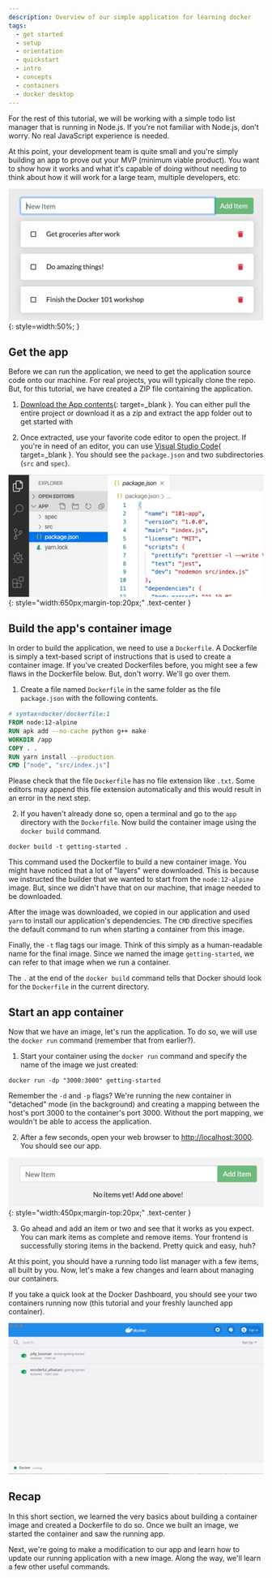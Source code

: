 ```yaml
---
description: Overview of our simple application for learning docker
tags:
  - get started
  - setup
  - orientation
  - quickstart
  - intro
  - concepts
  - containers
  - docker desktop
---
```


For the rest of this tutorial, we will be working with a simple todo
list manager that is running in Node.js. If you're not familiar with Node.js,
don't worry. No real JavaScript experience is needed.

At this point, your development team is quite small and you're simply
building an app to prove out your MVP (minimum viable product). You want
to show how it works and what it's capable of doing without needing to
think about how it will work for a large team, multiple developers, etc.

![Todo List Manager Screenshot](../assets/images/guides/todo-list-sample.png){: style=width:50%; }

## Get the app

Before we can run the application, we need to get the application source code onto
our machine. For real projects, you will typically clone the repo. But, for this tutorial,
we have created a ZIP file containing the application.

1. [Download the App contents](https://github.com/docker/getting-started/tree/master/app){: target=_blank }.
You can either pull the entire project or download it as a zip and extract the app folder out to get started with

2. Once extracted, use your favorite code editor to open the project. If you're
in need of an editor, you can use [Visual Studio Code](https://code.visualstudio.com/){ target=_blank }.
You should see the `package.json` and two subdirectories (`src` and `spec`).

![Screenshot of Visual Studio Code opened with the app loaded](../assets/images/guides/ide-screenshot.png){: style="width:650px;margin-top:20px;" .text-center }

## Build the app's container image

In order to build the application, we need to use a `Dockerfile`. A
Dockerfile is simply a text-based script of instructions that is used to
create a container image. If you've created Dockerfiles before, you might
see a few flaws in the Dockerfile below. But, don't worry. We'll go over them.

1. Create a file named `Dockerfile` in the same folder as the file `package.json`
with the following contents.

```dockerfile
# syntax=docker/dockerfile:1
FROM node:12-alpine
RUN apk add --no-cache python g++ make
WORKDIR /app
COPY . .
RUN yarn install --production
CMD ["node", "src/index.js"]
```

Please check that the file `Dockerfile` has no file extension like `.txt`. Some
editors may append this file extension automatically and this would result in
an error in the next step.

2. If you haven't already done so, open a terminal and go to the `app` directory
with the `Dockerfile`. Now build the container image using the `docker build`
command.

```shell
docker build -t getting-started .
```

This command used the Dockerfile to build a new container image. You might
have noticed that a lot of "layers" were downloaded. This is because we instructed
the builder that we wanted to start from the `node:12-alpine` image. But, since we
didn't have that on our machine, that image needed to be downloaded.

After the image was downloaded, we copied in our application and used `yarn` to
install our application's dependencies. The `CMD` directive specifies the default
command to run when starting a container from this image.

Finally, the `-t` flag tags our image. Think of this simply as a human-readable name
for the final image. Since we named the image `getting-started`, we can refer to that
image when we run a container.

The `.` at the end of the `docker build` command tells that Docker should look
for the `Dockerfile` in the current directory.

## Start an app container

Now that we have an image, let's run the application. To do so, we will use the
`docker run` command (remember that from earlier?).

1. Start your container using the `docker run` command and specify the name of
the image we just created:

```shell
docker run -dp "3000:3000" getting-started
```

Remember the `-d` and `-p` flags? We're running the new container in "detached"
mode (in the background) and creating a mapping between the host's port 3000 to
the container's port 3000. Without the port mapping, we wouldn't be able to
access the application.

2. After a few seconds, open your web browser to [http://localhost:3000](http://localhost:3000).
You should see our app.

![Empty Todo List](../assets/images/guides/todo-list-empty.png){: style="width:450px;margin-top:20px;" .text-center }

3. Go ahead and add an item or two and see that it works as you expect. You can
mark items as complete and remove items. Your frontend is successfully storing
items in the backend. Pretty quick and easy, huh?

At this point, you should have a running todo list manager with a few items, all
built by you. Now, let's make a few changes and learn about managing our containers.

If you take a quick look at the Docker Dashboard, you should see your two
containers running now (this tutorial and your freshly launched app container).

![Docker Dashboard with tutorial and app containers running](../assets/images/guides/dashboard-two-containers.png)

## Recap

In this short section, we learned the very basics about building a container
image and created a Dockerfile to do so. Once we built an image, we started the
container and saw the running app.

Next, we're going to make a modification to our app and learn how to update our
running application with a new image. Along the way, we'll learn a few other
useful commands.
